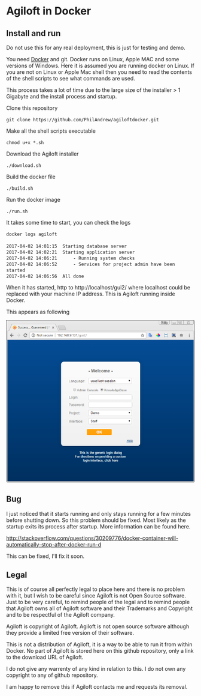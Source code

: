 
# Agiloft in Docker

## Install and run

Do not use this for any real deployment, this is just for testing and demo.


You need [Docker](https://www.docker.com/) and git. Docker runs on Linux, Apple MAC and some versions of Windows. Here it is assumed you are running docker on Linux. If you are not on Linux or Apple Mac shell then you need to read the contents of the shell scripts to see what commands are used.

This process takes a lot of time due to the large size of the installer > 1 Gigabyte and the install process and startup.

Clone this repository

    git clone https://github.com/PhilAndrew/agiloftdocker.git

Make all the shell scripts executable

    chmod u+x *.sh
    
Download the Agiloft installer    
    
    ./download.sh

Build the docker file    
    
    ./build.sh
    
Run the docker image
    
    ./run.sh
    
It takes some time to start, you can check the logs    
    
    docker logs agiloft

    2017-04-02 14:01:15  Starting database server
    2017-04-02 14:02:21  Starting application server
    2017-04-02 14:06:21  	 - Running system checks
    2017-04-02 14:06:52  	 - Services for project admin have been started
    2017-04-02 14:06:56  All done

When it has started, http to http://localhost/gui2/ where localhost could be replaced with your machine IP address. This is Agiloft running inside Docker.

This appears as following

![Alt text](screenshot.png?raw=true "Optional Title")

## Bug

I just noticed that it starts running and only stays running for a few minutes before shutting down. So this problem should be fixed. Most likely as the startup exits its process after startup. More information can be found here.

http://stackoverflow.com/questions/30209776/docker-container-will-automatically-stop-after-docker-run-d

This can be fixed, I'll fix it soon.

## Legal

This is of course all perfectly legal to place here and there is no problem with it, but I wish to be careful since Agiloft is not Open Source software.
Just to be very careful, to remind people of the legal and to remind people that Agiloft owns all of Agiloft software and their Trademarks and Copyright and to be respectful of the Agiloft company.

Agiloft is copyright of Agiloft. Agiloft is not open source software although they provide a limited free version of their software.

This is not a distribution of Agiloft, it is a way to be able to run it from within Docker. No part of Agiloft is stored here on this github repository, only a link to the download URL of Agiloft.

I do not give any warrenty of any kind in relation to this. I do not own any copyright to any of github repository.

I am happy to remove this if Agiloft contacts me and requests its removal.
